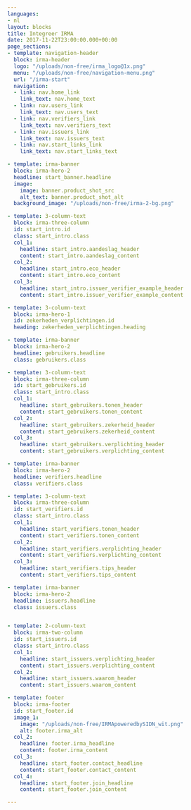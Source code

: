 ```yaml
---
languages:
- nl
layout: blocks
title: Integreer IRMA
date: 2017-11-22T23:00:00.000+00:00
page_sections:
- template: navigation-header
  block: irma-header
  logo: "/uploads/non-free/irma_logo@1x.png"
  menu: "/uploads/non-free/navigation-menu.png"
  url: "/irma-start"
  navigation:
  - link: nav.home_link
    link_text: nav.home_text
  - link: nav.users_link
    link_text: nav.users_text
  - link: nav.verifiers_link
    link_text: nav.verifiers_text
  - link: nav.issuers_link
    link_text: nav.issuers_text
  - link: nav.start_links_link
    link_text: nav.start_links_text

- template: irma-banner
  block: irma-hero-2
  headline: start_banner.headline
  image:
    image: banner.product_shot_src
    alt_text: banner.product_shot_alt
  background_image: "/uploads/non-free/irma-2-bg.png"

- template: 3-column-text
  block: irma-three-column
  id: start_intro.id
  class: start_intro.class
  col_1:
    headline: start_intro.aandeslag_header
    content: start_intro.aandeslag_content
  col_2:
    headline: start_intro.eco_header
    content: start_intro.eco_content
  col_3:
    headline: start_intro.issuer_verifier_example_header
    content: start_intro.issuer_verifier_example_content

- template: 3-column-text
  block: irma-hero-1
  id: zekerheden_verplichtingen.id
  heading: zekerheden_verplichtingen.heading

- template: irma-banner
  block: irma-hero-2
  headline: gebruikers.headline
  class: gebruikers.class

- template: 3-column-text
  block: irma-three-column
  id: start_gebruikers.id
  class: start_intro.class
  col_1:
    headline: start_gebruikers.tonen_header
    content: start_gebruikers.tonen_content
  col_2:
    headline: start_gebruikers.zekerheid_header
    content: start_gebruikers.zekerheid_content
  col_3:
    headline: start_gebruikers.verplichting_header
    content: start_gebruikers.verplichting_content

- template: irma-banner
  block: irma-hero-2
  headline: verifiers.headline
  class: verifiers.class

- template: 3-column-text
  block: irma-three-column
  id: start_verifiers.id
  class: start_intro.class
  col_1:
    headline: start_verifiers.tonen_header
    content: start_verifiers.tonen_content
  col_2:
    headline: start_verifiers.verplichting_header
    content: start_verifiers.verplichting_content
  col_3:
    headline: start_verifiers.tips_header
    content: start_verifiers.tips_content

- template: irma-banner
  block: irma-hero-2
  headline: issuers.headline
  class: issuers.class


- template: 2-column-text
  block: irma-two-column
  id: start_issuers.id
  class: start_intro.class
  col_1:
    headline: start_issuers.verplichting_header
    content: start_issuers.verplichting_content
  col_2:
    headline: start_issuers.waarom_header
    content: start_issuers.waarom_content

- template: footer
  block: irma-footer
  id: start_footer.id
  image_1:
    image: "/uploads/non-free/IRMApoweredbySIDN_wit.png"
    alt: footer.irma_alt
  col_2:  
    headline: footer.irma_headline
    content: footer.irma_content
  col_3:
    headline: start_footer.contact_headline
    content: start_footer.contact_content
  col_4:
    headline: start_footer.join_headline
    content: start_footer.join_content

---
```

